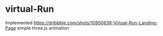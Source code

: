 # virtual-Run
Implemented https://dribbble.com/shots/10950639-Virtual-Run-Landing-Page simple three.js animation
